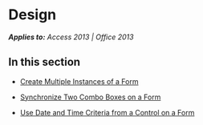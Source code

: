 
# Design

 _**Applies to:** Access 2013 | Office 2013_


## In this section


-  [Create Multiple Instances of a Form](1e59bcce-f65f-8632-d96c-9e93af419d05.md)
    
-  [Synchronize Two Combo Boxes on a Form](fcfc692b-b1c0-c44f-26cd-7d1de732eb6f.md)
    
-  [Use Date and Time Criteria from a Control on a Form](65ea2c4c-f714-a34a-7430-b2b11fddf1a6.md)
    
